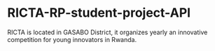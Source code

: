 # RICTA-RP-student-project-API

RICTA is located in GASABO District, it organizes yearly an innovative competition for young innovators in Rwanda. 
